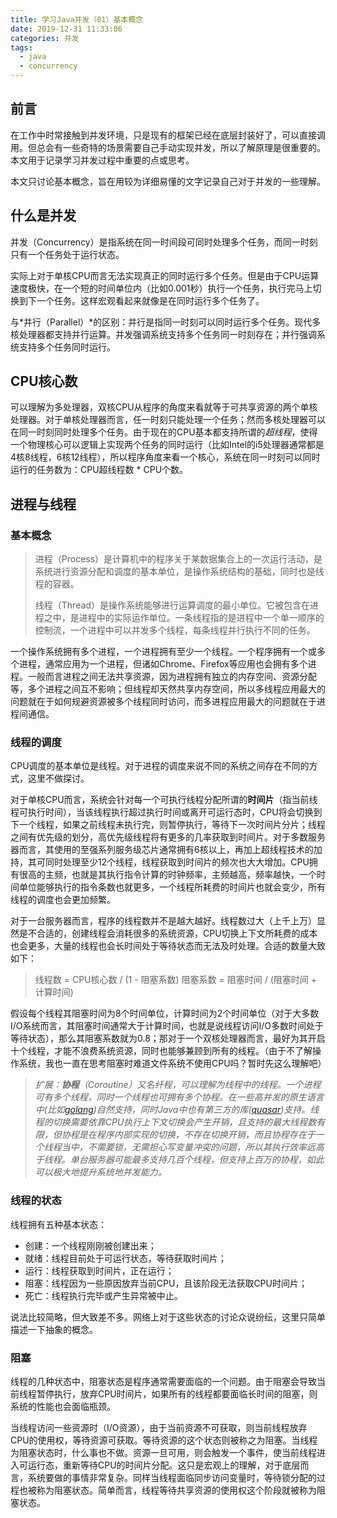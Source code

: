 ```yaml
---
title: 学习Java并发（01）基本概念
date: 2019-12-31 11:33:06
categories: 并发
tags:
  - java
  - concurrency
---
```

## 前言

在工作中时常接触到并发环境，只是现有的框架已经在底层封装好了，可以直接调用。但总会有一些奇特的场景需要自己手动实现并发，所以了解原理是很重要的。本文用于记录学习并发过程中重要的点或思考。

本文只讨论基本概念，旨在用较为详细易懂的文字记录自己对于并发的一些理解。

## 什么是并发

并发（Concurrency）是指系统在同一时间段可同时处理多个任务，而同一时刻只有一个任务处于运行状态。

实际上对于单核CPU而言无法实现真正的同时运行多个任务。但是由于CPU运算速度极快，在一个短的时间单位内（比如0.001秒）执行一个任务，执行完马上切换到下一个任务。这样宏观看起来就像是在同时运行多个任务了。

与*并行（Parallel）*的区别：并行是指同一时刻可以同时运行多个任务。现代多核处理器都支持并行运算。并发强调系统支持多个任务同一时刻存在；并行强调系统支持多个任务同时运行。

## CPU核心数

可以理解为多处理器，双核CPU从程序的角度来看就等于可共享资源的两个单核处理器。对于单核处理器而言，任一时刻只能处理一个任务；然而多核处理器可以在同一时刻同时处理多个任务。由于现在的CPU基本都支持所谓的*超线程*，使得一个物理核心可以逻辑上实现两个任务的同时运行（比如Intel的i5处理器通常都是4核8线程，6核12线程），所以程序角度来看一个核心，系统在同一时刻可以同时运行的任务数为：CPU超线程数 * CPU个数。

## 进程与线程

### 基本概念

> 进程（Process）是计算机中的程序关于某数据集合上的一次运行活动，是系统进行资源分配和调度的基本单位，是操作系统结构的基础，同时也是线程的容器。
> 
> 线程（Thread）是操作系统能够进行运算调度的最小单位。它被包含在进程之中，是进程中的实际运作单位。一条线程指的是进程中一个单一顺序的控制流，一个进程中可以并发多个线程，每条线程并行执行不同的任务。

一个操作系统拥有多个进程，一个进程拥有至少一个线程。一个程序拥有一个或多个进程，通常应用为一个进程，但诸如Chrome、Firefox等应用也会拥有多个进程。一般而言进程之间无法共享资源，因为进程拥有独立的内存空间、资源分配等，多个进程之间互不影响；但线程却天然共享内存空间，所以多线程应用最大的问题就在于如何规避资源被多个线程同时访问，而多进程应用最大的问题就在于进程间通信。

### 线程的调度

CPU调度的基本单位是线程。对于进程的调度来说不同的系统之间存在不同的方式，这里不做探讨。

对于单核CPU而言，系统会针对每一个可执行线程分配所谓的**时间片**（指当前线程可执行时间），当该线程执行超过执行时间或离开可运行态时，CPU将会切换到下一个线程，如果之前线程未执行完，则暂停执行，等待下一次时间片分片；线程之间有优先级的划分，高优先级线程将有更多的几率获取到时间片。对于多数服务器而言，其使用的至强系列服务级芯片通常拥有6核以上，再加上超线程技术的加持，其可同时处理至少12个线程，线程获取到时间片的频次也大大增加。CPU拥有很高的主频，也就是其执行指令计算的时钟频率，主频越高，频率越快，一个时间单位能够执行的指令条数也就更多，一个线程所耗费的时间片也就会变少，所有线程的调度也会更加频繁。

对于一台服务器而言，程序的线程数并不是越大越好。线程数过大（上千上万）显然是不合适的，创建线程会消耗很多的系统资源，CPU切换上下文所耗费的成本也会更多，大量的线程也会长时间处于等待状态而无法及时处理。合适的数量大致如下：

> 线程数 = CPU核心数 / (1 - 阻塞系数)
> 阻塞系数 = 阻塞时间 / (阻塞时间 + 计算时间)

假设每个线程其阻塞时间为8个时间单位，计算时间为2个时间单位（对于大多数I/O系统而言，其阻塞时间通常大于计算时间，也就是说线程访问I/O多数时间处于等待状态），那么其阻塞系数就为0.8；那对于一个双核处理器而言，最好为其开启十个线程，才能不浪费系统资源，同时也能够兼顾到所有的线程。（由于不了解操作系统，我也一直在思考阻塞时难道文件系统不使用CPU吗？暂时先这么理解吧）

> *扩展：**协程**（Coroutine）又名纤程，可以理解为线程中的线程。一个进程可有多个线程，同时一个线程也可拥有多个协程。在一些高并发的原生语言中(比如[golang](https://golang.org/))自然支持，同时Java中也有第三方的库([quasar](https://docs.paralleluniverse.co/quasar/))支持。线程的切换需要依靠CPU执行上下文切换会产生开销，且支持的最大线程数有限，但协程是在程序内部实现的切换，不存在切换开销，而且协程存在于一个线程当中，不需要锁，无需担心写变量冲突的问题，所以其执行效率远高于线程。单台服务器可能最多支持几百个线程，但支持上百万的协程，如此可以极大地提升系统地并发能力。*

### 线程的状态

线程拥有五种基本状态：
- 创建：一个线程刚刚被创建出来；
- 就绪：线程目前处于可运行状态，等待获取时间片；
- 运行：线程获取到时间片，正在运行；
- 阻塞：线程因为一些原因放弃当前CPU，且该阶段无法获取CPU时间片；
- 死亡：线程执行完毕或产生异常被中止。

说法比较简略，但大致差不多。网络上对于这些状态的讨论众说纷纭，这里只简单描述一下抽象的概念。

### 阻塞

线程的几种状态中，阻塞状态是程序通常需要面临的一个问题。由于阻塞会导致当前线程暂停执行，放弃CPU时间片，如果所有的线程都要面临长时间的阻塞，则系统的性能也会面临瓶颈。

当线程访问一些资源时（I/O资源），由于当前资源不可获取，则当前线程放弃CPU的使用权，等待资源可获取。等待资源的这个状态则被称之为阻塞。当线程为阻塞状态时，什么事也不做。资源一旦可用，则会触发一个事件，使当前线程进入可运行态，重新等待CPU的时间片分配。这只是宏观上的理解，对于底层而言，系统要做的事情非常复杂。同样当线程面临同步访问变量时，等待锁分配的过程也被称为阻塞状态。简单而言，线程等待共享资源的使用权这个阶段就被称为阻塞状态。

